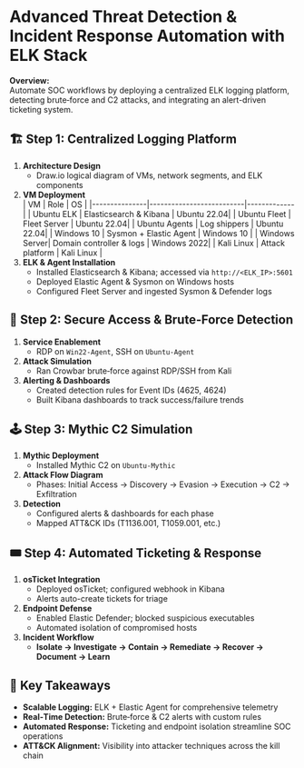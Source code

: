 # Advanced Threat Detection & Incident Response Automation with ELK Stack

**Overview:**  
Automate SOC workflows by deploying a centralized ELK logging platform, detecting brute‑force and C2 attacks, and integrating an alert-driven ticketing system.

## 🏗️ Step 1: Centralized Logging Platform  
1. **Architecture Design**  
   - Draw.io logical diagram of VMs, network segments, and ELK components  
2. **VM Deployment**  
   | VM            | Role                     | OS          |
   |---------------|--------------------------|-------------|
   | Ubuntu ELK    | Elasticsearch & Kibana   | Ubuntu 22.04|
   | Ubuntu Fleet  | Fleet Server             | Ubuntu 22.04|
   | Ubuntu Agents | Log shippers             | Ubuntu 22.04|
   | Windows 10    | Sysmon + Elastic Agent   | Windows 10  |
   | Windows Server| Domain controller & logs | Windows 2022|
   | Kali Linux    | Attack platform          | Kali Linux  |
3. **ELK & Agent Installation**  
   - Installed Elasticsearch & Kibana; accessed via `http://<ELK_IP>:5601`  
   - Deployed Elastic Agent & Sysmon on Windows hosts  
   - Configured Fleet Server and ingested Sysmon & Defender logs  

## 🔐 Step 2: Secure Access & Brute‑Force Detection  
1. **Service Enablement**  
   - RDP on `Win22-Agent`, SSH on `Ubuntu-Agent`  
2. **Attack Simulation**  
   - Ran Crowbar brute‑force against RDP/SSH from Kali  
3. **Alerting & Dashboards**  
   - Created detection rules for Event IDs (4625, 4624)  
   - Built Kibana dashboards to track success/failure trends  

## 🕹️ Step 3: Mythic C2 Simulation  
1. **Mythic Deployment**  
   - Installed Mythic C2 on `Ubuntu-Mythic`  
2. **Attack Flow Diagram**  
   - Phases: Initial Access → Discovery → Evasion → Execution → C2 → Exfiltration  
3. **Detection**  
   - Configured alerts & dashboards for each phase  
   - Mapped ATT&CK IDs (T1136.001, T1059.001, etc.)  

## 🎟️ Step 4: Automated Ticketing & Response  
1. **osTicket Integration**  
   - Deployed osTicket; configured webhook in Kibana  
   - Alerts auto-create tickets for triage  
2. **Endpoint Defense**  
   - Enabled Elastic Defender; blocked suspicious executables  
   - Automated isolation of compromised hosts  
3. **Incident Workflow**  
   - **Isolate → Investigate → Contain → Remediate → Recover → Document → Learn**  

## 🔑 Key Takeaways  
- **Scalable Logging:** ELK + Elastic Agent for comprehensive telemetry  
- **Real‑Time Detection:** Brute‑force & C2 alerts with custom rules  
- **Automated Response:** Ticketing and endpoint isolation streamline SOC operations  
- **ATT&CK Alignment:** Visibility into attacker techniques across the kill chain  


